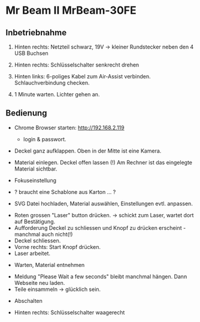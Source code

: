 Mr Beam II MrBeam-30FE
======================


Inbetriebnahme
--------------

1) Hinten rechts: Netzteil schwarz, 19V -> kleiner Rundstecker neben den 4 USB Buchsen

2) Hinten rechts: Schlüsselschalter senkrecht drehen

3) Hinten links: 6-poliges Kabel zum Air-Assist verbinden. Schlauchverbindung checken.

4) 1 Minute warten. Lichter gehen an.


Bedienung
---------

* Chrome Browser starten: http://192.168.2.119
  - login & passwort.

* Deckel ganz aufklappen. Oben in der Mitte ist eine Kamera.

* Material einlegen. Deckel offen lassen (!)
  Am Rechner ist das eingelegte Material sichtbar.

* Fokuseinstellung
 - ? braucht eine Schablone aus Karton ... ?

* SVG Datei hochladen, Material auswählen, Einstellungen evtl. anpassen.
 - Roten grossen "Laser" button drücken. -> schickt zum Laser, wartet dort auf Bestätigung.
 - Aufforderung Deckel zu schliessen und Knopf zu drücken erscheint - manchmal auch nicht(!)
 - Deckel schliessen.
 - Vorne rechts: Start Knopf drücken.
 - Laser arbeitet.

* Warten, Material entnehmen
 - Meldung "Please Wait a few seconds" bleibt manchmal hängen. Dann Webseite neu laden.
 - Teile einsammeln -> glücklich sein.

* Abschalten
 - Hinten rechts: Schlüsselschalter waagerecht

